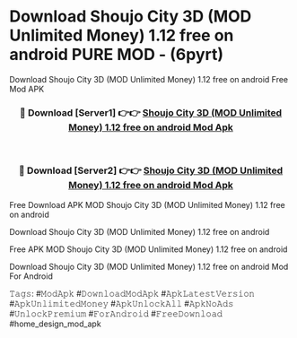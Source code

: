 # Download Shoujo City 3D (MOD Unlimited Money) 1.12 free on android PURE MOD - (6pyrt)
Download Shoujo City 3D (MOD Unlimited Money) 1.12 free on android Free Mod APK

<div align="center">
<h3>🔴 Download [Server1] 👉👉 <a href="https://apk-comot.site?title=Shoujo_City_3D_(MOD_Unlimited_Money)_1.12_free_on_android">Shoujo City 3D (MOD Unlimited Money) 1.12 free on android Mod Apk</a></h3><br>

<h3>🔴 Download [Server2] 👉👉 <a href="https://apk-comot.site?title=Shoujo_City_3D_(MOD_Unlimited_Money)_1.12_free_on_android">Shoujo City 3D (MOD Unlimited Money) 1.12 free on android Mod Apk</a></h3>
</div>


Free Download APK MOD Shoujo City 3D (MOD Unlimited Money) 1.12 free on android

Download Shoujo City 3D (MOD Unlimited Money) 1.12 free on android 

Free APK MOD Shoujo City 3D (MOD Unlimited Money) 1.12 free on android 

Download Shoujo City 3D (MOD Unlimited Money) 1.12 free on android Mod For Android

𝚃𝚊𝚐𝚜: #𝙼𝚘𝚍𝙰𝚙𝚔 #𝙳𝚘𝚠𝚗𝚕𝚘𝚊𝚍𝙼𝚘𝚍𝙰𝚙𝚔 #𝙰𝚙𝚔𝙻𝚊𝚝𝚎𝚜𝚝𝚅𝚎𝚛𝚜𝚒𝚘𝚗 #𝙰𝚙𝚔𝚄𝚗𝚕𝚒𝚖𝚒𝚝𝚎𝚍𝙼𝚘𝚗𝚎𝚢 #𝙰𝚙𝚔𝚄𝚗𝚕𝚘𝚌𝚔𝙰𝚕𝚕 #𝙰𝚙𝚔𝙽𝚘𝙰𝚍𝚜 #𝚄𝚗𝚕𝚘𝚌𝚔𝙿𝚛𝚎𝚖𝚒𝚞𝚖 #𝙵𝚘𝚛𝙰𝚗𝚍𝚛𝚘𝚒𝚍 #𝙵𝚛𝚎𝚎𝙳𝚘𝚠𝚗𝚕𝚘𝚊𝚍 #home_design_mod_apk
